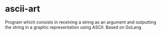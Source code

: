 # ascii-art
Program which consists in receiving a string as an argument and outputting the string in a graphic representation using ASCII. Based on GoLang
